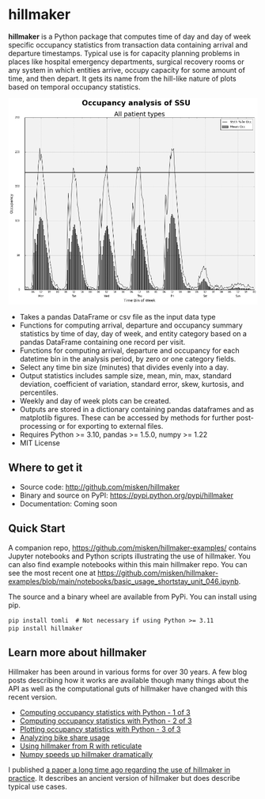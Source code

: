 # hillmaker

**hillmaker** is a Python package that computes time of day and day of week specific
occupancy statistics from transaction data containing arrival and departure
timestamps. Typical use is for capacity planning problems in places like
hospital emergency departments, surgical recovery rooms or any system in which
entities arrive, occupy capacity for some amount of time, and then depart. It
gets its name from the hill-like nature of plots based on temporal occupancy
statistics.

![hillmaker Screenshot](docs/images/ssu_occ_1.png "hillmaker screenshot")

- Takes a pandas DataFrame or csv file as the input data type
- Functions for computing arrival, departure and occupancy summary statistics
  by time of day, day of week, and entity category based on a pandas DataFrame containing one
  record per visit.
- Functions for computing arrival, departure and occupancy for each datetime
  bin in the analysis period, by zero or one category fields.
- Select any time bin size (minutes) that divides evenly into a day.
- Output statistics includes sample size, mean, min, max, standard deviation,
  coefficient of variation, standard error, skew, kurtosis, and percentiles.
- Weekly and day of week plots can be created.
- Outputs are stored in a dictionary containing pandas dataframes and as matplotlib figures. These can be accessed by methods for further post-processing or for exporting to external files.
- Requires Python >= 3.10, pandas >= 1.5.0, numpy >= 1.22
- MIT License

Where to get it
---------------

* Source code: http://github.com/misken/hillmaker
* Binary and source on PyPI: https://pypi.python.org/pypi/hillmaker
* Documentation: Coming soon

Quick Start
-----------

A companion repo, https://github.com/misken/hillmaker-examples/ contains
Jupyter notebooks and Python scripts illustrating the use of hillmaker. You can
also find example notebooks within this main hillmaker repo. You can see the most recent one at https://github.com/misken/hillmaker-examples/blob/main/notebooks/basic_usage_shortstay_unit_046.ipynb.

The source and a binary wheel are available from PyPi. You can install using pip. 

    pip install tomli  # Not necessary if using Python >= 3.11
    pip install hillmaker


Learn more about hillmaker
--------------------------
Hillmaker has been around in various forms for over 30 years. A few
blog posts describing how it works are available though many things
about the API as well as the computational guts of hillmaker have
changed with this recent version.

* [Computing occupancy statistics with Python - 1 of 3](https://bitsofanalytics.org/posts/hillmaker-bydate-demo/hillpy_bydate_demo.html)
* [Computing occupancy statistics with Python - 2 of 3](https://bitsofanalytics.org/posts/hillmaker-occstats-demo/hillpy_occstats_demo.html)
* [Plotting occupancy statistics with Python - 3 of 3](https://bitsofanalytics.org/posts/hillmaker-plotting-recipe/hillpy_plotting_recipe.html)
* [Analyzing bike share usage](https://bitsofanalytics.org/posts/basic-usage-cycleshare/basic_usage_cycleshare.html)
* [Using hillmaker from R with reticulate](https://bitsofanalytics.org/posts/hillmaker-r-sfcs/hillmaker_r_sfcs.html)
* [Numpy speeds up hillmaker dramatically](https://bitsofanalytics.org/posts/hillmaker-speedup/)

I published [a paper a long time ago regarding the use of hillmaker in practice](https://www.researchgate.net/publication/7322712_Hillmaker_An_open_source_occupancy_analysis_tool).
It describes an ancient version of hillmaker but does describe typical use cases.
